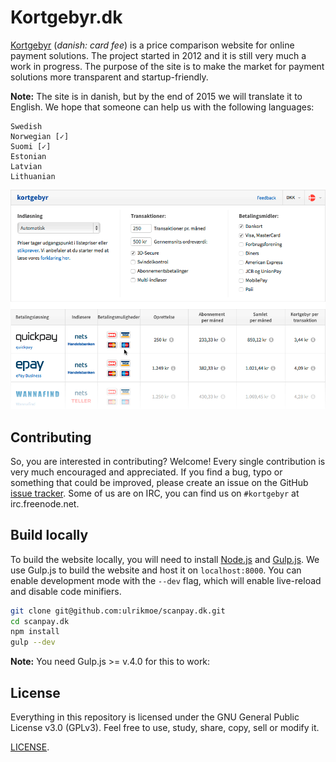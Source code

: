 # Kortgebyr.dk

<a href="https://kortgebyr.dk">Kortgebyr</a> (*danish: card fee*) is a price comparison website for online payment solutions. The project started in 2012 and it is still very much a work in progress. The purpose of the site is to make the market for payment solutions more transparent and startup-friendly.

**Note:** The site is in danish, but by the end of 2015 we will translate it to English. We hope that someone can help us with the following languages:
```text
Swedish
Norwegian [✓]
Suomi [✓]
Estonian
Latvian
Lithuanian
```

![Alt text](/screenshot.png?raw=true "kortgebyr screenshot")

## Contributing

So, you are interested in contributing? Welcome! Every single contribution is very much encouraged and appreciated. If you find a bug, typo or something that could be improved, please create an issue on the GitHub <a href="https://github.com/ulrikmoe/kortgebyr/issues">issue tracker</a>. Some of us are on IRC, you can find us on ```#kortgebyr``` at irc.freenode.net.

## Build locally

To build the website locally, you will need to install [Node.js](https://nodejs.org/en/) and [Gulp.js](http://gulpjs.com). We use Gulp.js to build the website and host it on `localhost:8000`. You can enable development mode with the `--dev` flag, which will enable live-reload and disable code minifiers.

```bash
git clone git@github.com:ulrikmoe/scanpay.dk.git
cd scanpay.dk
npm install
gulp --dev
```
**Note:** You need Gulp.js >= v.4.0 for this to work:

## License

Everything in this repository is licensed under the GNU General Public License v3.0 (GPLv3). Feel free to use, study, share, copy, sell or modify it.

[LICENSE](docs/LICENSE).
